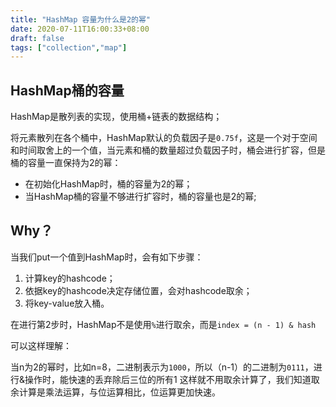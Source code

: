 ```yaml
---
title: "HashMap 容量为什么是2的幂"
date: 2020-07-11T16:00:33+08:00
draft: false
tags: ["collection","map"]
---
```


## HashMap桶的容量

HashMap是散列表的实现，使用桶+链表的数据结构；

将元素散列在各个桶中，HashMap默认的负载因子是`0.75f`，这是一个对于空间和时间取舍上的一个值，当元素和桶的数量超过负载因子时，桶会进行扩容，但是桶的容量一直保持为2的幂：


* 在初始化HashMap时，桶的容量为2的幂；
* 当HashMap桶的容量不够进行扩容时，桶的容量也是2的幂;

## Why？

当我们put一个值到HashMap时，会有如下步骤：
1. 计算key的hashcode；
2. 依据key的hashcode决定存储位置，会对hashcode取余；
3. 将key-value放入桶。

在进行第2步时，HashMap不是使用`%`进行取余，而是`index = (n - 1) & hash`

可以这样理解：

当n为2的幂时，比如n=8，二进制表示为`1000`，所以（n-1）的二进制为`0111`，进行&操作时，能快速的丢弃除后三位的所有1
这样就不用取余计算了，我们知道取余计算是乘法运算，与位运算相比，位运算更加快速。
